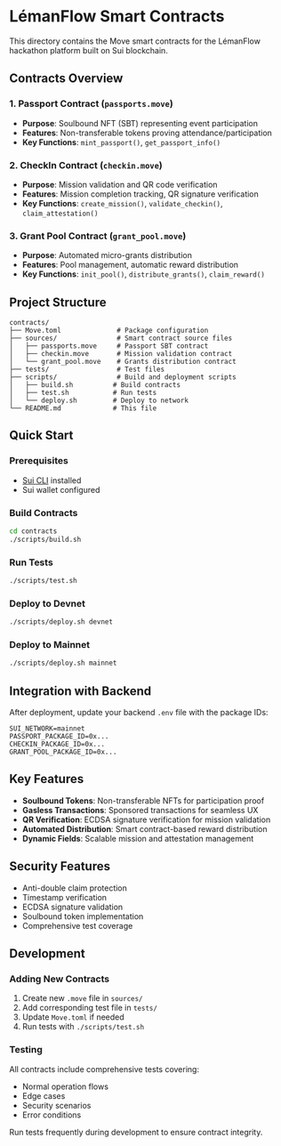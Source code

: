 # LémanFlow Smart Contracts

This directory contains the Move smart contracts for the LémanFlow hackathon platform built on Sui blockchain.

## Contracts Overview

### 1. Passport Contract (`passports.move`)

-   **Purpose**: Soulbound NFT (SBT) representing event participation
-   **Features**: Non-transferable tokens proving attendance/participation
-   **Key Functions**: `mint_passport()`, `get_passport_info()`

### 2. CheckIn Contract (`checkin.move`)

-   **Purpose**: Mission validation and QR code verification
-   **Features**: Mission completion tracking, QR signature verification
-   **Key Functions**: `create_mission()`, `validate_checkin()`, `claim_attestation()`

### 3. Grant Pool Contract (`grant_pool.move`)

-   **Purpose**: Automated micro-grants distribution
-   **Features**: Pool management, automatic reward distribution
-   **Key Functions**: `init_pool()`, `distribute_grants()`, `claim_reward()`

## Project Structure

```
contracts/
├── Move.toml              # Package configuration
├── sources/               # Smart contract source files
│   ├── passports.move     # Passport SBT contract
│   ├── checkin.move       # Mission validation contract
│   └── grant_pool.move    # Grants distribution contract
├── tests/                 # Test files
├── scripts/               # Build and deployment scripts
│   ├── build.sh          # Build contracts
│   ├── test.sh           # Run tests
│   └── deploy.sh         # Deploy to network
└── README.md             # This file
```

## Quick Start

### Prerequisites

-   [Sui CLI](https://docs.sui.io/build/install) installed
-   Sui wallet configured

### Build Contracts

```bash
cd contracts
./scripts/build.sh
```

### Run Tests

```bash
./scripts/test.sh
```

### Deploy to Devnet

```bash
./scripts/deploy.sh devnet
```

### Deploy to Mainnet

```bash
./scripts/deploy.sh mainnet
```

## Integration with Backend

After deployment, update your backend `.env` file with the package IDs:

```env
SUI_NETWORK=mainnet
PASSPORT_PACKAGE_ID=0x...
CHECKIN_PACKAGE_ID=0x...
GRANT_POOL_PACKAGE_ID=0x...
```

## Key Features

-   **Soulbound Tokens**: Non-transferable NFTs for participation proof
-   **Gasless Transactions**: Sponsored transactions for seamless UX
-   **QR Verification**: ECDSA signature verification for mission validation
-   **Automated Distribution**: Smart contract-based reward distribution
-   **Dynamic Fields**: Scalable mission and attestation management

## Security Features

-   Anti-double claim protection
-   Timestamp verification
-   ECDSA signature validation
-   Soulbound token implementation
-   Comprehensive test coverage

## Development

### Adding New Contracts

1. Create new `.move` file in `sources/`
2. Add corresponding test file in `tests/`
3. Update `Move.toml` if needed
4. Run tests with `./scripts/test.sh`

### Testing

All contracts include comprehensive tests covering:

-   Normal operation flows
-   Edge cases
-   Security scenarios
-   Error conditions

Run tests frequently during development to ensure contract integrity.
